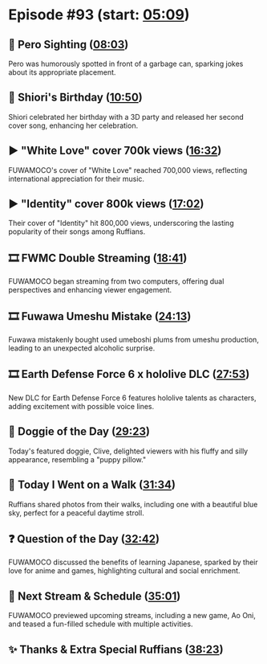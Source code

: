 # Episode #93 (start: [05:09](https://youtu.be/g74KvmrYo0M?t=05m09s))

## 👀 Pero Sighting ([08:03](https://youtu.be/g74KvmrYo0M?t=08m03s))

Pero was humorously spotted in front of a garbage can, sparking jokes about its appropriate placement.

## 🎂 Shiori's Birthday ([10:50](https://youtu.be/g74KvmrYo0M?t=10m50s))

Shiori celebrated her birthday with a 3D party and released her second cover song, enhancing her celebration.

## ▶️ "White Love" cover 700k views ([16:32](https://youtu.be/g74KvmrYo0M?t=16m32s))

FUWAMOCO's cover of "White Love" reached 700,000 views, reflecting international appreciation for their music.

## ▶️ "Identity" cover 800k views ([17:02](https://youtu.be/g74KvmrYo0M?t=17m02s))

Their cover of "Identity" hit 800,000 views, underscoring the lasting popularity of their songs among Ruffians.

## 🎞️ FWMC Double Streaming ([18:41](https://youtu.be/g74KvmrYo0M?t=18m41s))

FUWAMOCO began streaming from two computers, offering dual perspectives and enhancing viewer engagement.

## 🎞️ Fuwawa Umeshu Mistake ([24:13](https://youtu.be/g74KvmrYo0M?t=24m13s))

Fuwawa mistakenly bought used umeboshi plums from umeshu production, leading to an unexpected alcoholic surprise.

## 🎞️ Earth Defense Force 6 x hololive DLC ([27:53](https://youtu.be/g74KvmrYo0M?t=27m53s))

New DLC for Earth Defense Force 6 features hololive talents as characters, adding excitement with possible voice lines.

## 🐶 Doggie of the Day ([29:23](https://youtu.be/g74KvmrYo0M?t=29m23s))

Today's featured doggie, Clive, delighted viewers with his fluffy and silly appearance, resembling a "puppy pillow."

## 🚶 Today I Went on a Walk ([31:34](https://youtu.be/g74KvmrYo0M?t=31m34s))

Ruffians shared photos from their walks, including one with a beautiful blue sky, perfect for a peaceful daytime stroll.

## ❓ Question of the Day ([32:42](https://youtu.be/g74KvmrYo0M?t=32m42s))

FUWAMOCO discussed the benefits of learning Japanese, sparked by their love for anime and games, highlighting cultural and social enrichment.

## 📅 Next Stream & Schedule ([35:01](https://youtu.be/g74KvmrYo0M?t=35m01s))

FUWAMOCO previewed upcoming streams, including a new game, Ao Oni, and teased a fun-filled schedule with multiple activities.

## ✨ Thanks & Extra Special Ruffians ([38:23](https://youtu.be/g74KvmrYo0M?t=38m23s))
